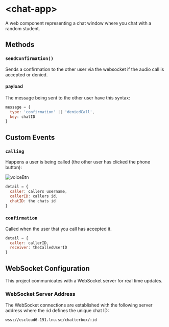 # &lt;chat-app&gt;

A web component representing a chat window where you chat with a random student.

## Methods

### `sendConfirmation()`

Sends a confirmation to the other user via the websocket if the audio call is accepted or denied.

#### payload

The message being sent to the other user have this syntax:

```javascript
message = {
  type: 'confirmation' || 'deniedCall',
  key: chatID
}
```

## Custom Events

### `calling`

Happens a user is being called (the other user has clicked the phone button):

![voiceBtn](./img/voiceBtn.png)

```javascript
detail = {
  caller: callers username,
  callerID: callers id,
  chatID: the chats id
}
```

### `confirmation`

Called when the user that you call has accepted it.

```javascript
detail = {
  caller: callerID,
  receiver: theCalledUserID
}
```

## WebSocket Configuration

This project communicates with a WebSocket server for real time updates.

### WebSocket Server Address

The WebSocket connections are established with the following server address where the :id defines the unique chat ID:

`wss://cscloud6-191.lnu.se/chatterbox/:id`
